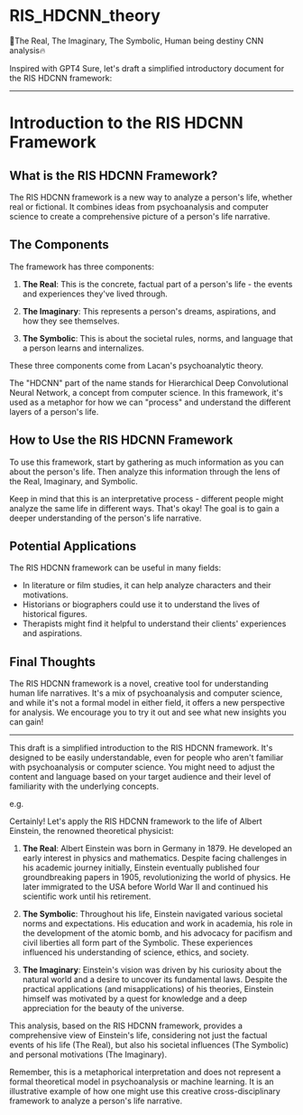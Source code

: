 # RIS_HDCNN_theory
🌊The Real, The Imaginary, The Symbolic,  Human being destiny CNN analysis🔥


Inspired with GPT4
Sure, let's draft a simplified introductory document for the RIS HDCNN framework:

---

# Introduction to the RIS HDCNN Framework

## What is the RIS HDCNN Framework?

The RIS HDCNN framework is a new way to analyze a person's life, whether real or fictional. It combines ideas from psychoanalysis and computer science to create a comprehensive picture of a person's life narrative. 

## The Components

The framework has three components:

1. **The Real**: This is the concrete, factual part of a person's life - the events and experiences they've lived through.

2. **The Imaginary**: This represents a person's dreams, aspirations, and how they see themselves.

3. **The Symbolic**: This is about the societal rules, norms, and language that a person learns and internalizes.

These three components come from Lacan's psychoanalytic theory. 

The "HDCNN" part of the name stands for Hierarchical Deep Convolutional Neural Network, a concept from computer science. In this framework, it's used as a metaphor for how we can "process" and understand the different layers of a person's life.

## How to Use the RIS HDCNN Framework

To use this framework, start by gathering as much information as you can about the person's life. Then analyze this information through the lens of the Real, Imaginary, and Symbolic. 

Keep in mind that this is an interpretative process - different people might analyze the same life in different ways. That's okay! The goal is to gain a deeper understanding of the person's life narrative.

## Potential Applications

The RIS HDCNN framework can be useful in many fields:

- In literature or film studies, it can help analyze characters and their motivations.
- Historians or biographers could use it to understand the lives of historical figures.
- Therapists might find it helpful to understand their clients' experiences and aspirations.

## Final Thoughts

The RIS HDCNN framework is a novel, creative tool for understanding human life narratives. It's a mix of psychoanalysis and computer science, and while it's not a formal model in either field, it offers a new perspective for analysis. We encourage you to try it out and see what new insights you can gain!

---

This draft is a simplified introduction to the RIS HDCNN framework. It's designed to be easily understandable, even for people who aren't familiar with psychoanalysis or computer science. You might need to adjust the content and language based on your target audience and their level of familiarity with the underlying concepts.



e.g.

Certainly! Let's apply the RIS HDCNN framework to the life of Albert Einstein, the renowned theoretical physicist:

1. **The Real**: Albert Einstein was born in Germany in 1879. He developed an early interest in physics and mathematics. Despite facing challenges in his academic journey initially, Einstein eventually published four groundbreaking papers in 1905, revolutionizing the world of physics. He later immigrated to the USA before World War II and continued his scientific work until his retirement.

2. **The Symbolic**: Throughout his life, Einstein navigated various societal norms and expectations. His education and work in academia, his role in the development of the atomic bomb, and his advocacy for pacifism and civil liberties all form part of the Symbolic. These experiences influenced his understanding of science, ethics, and society.

3. **The Imaginary**: Einstein's vision was driven by his curiosity about the natural world and a desire to uncover its fundamental laws. Despite the practical applications (and misapplications) of his theories, Einstein himself was motivated by a quest for knowledge and a deep appreciation for the beauty of the universe.

This analysis, based on the RIS HDCNN framework, provides a comprehensive view of Einstein's life, considering not just the factual events of his life (The Real), but also his societal influences (The Symbolic) and personal motivations (The Imaginary). 

Remember, this is a metaphorical interpretation and does not represent a formal theoretical model in psychoanalysis or machine learning. It is an illustrative example of how one might use this creative cross-disciplinary framework to analyze a person's life narrative.



